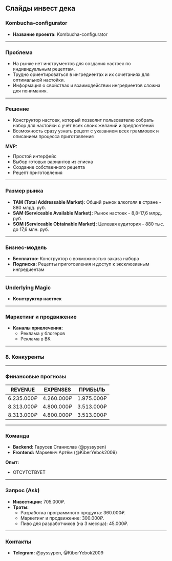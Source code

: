 ## Слайды инвест дека

### Kombucha-configurator  
- **Название проекта:** Kombucha-configurator  

---

###  **Проблема**
- На рынке нет инструментов для создания настоек по индивидуальным рецептам.  
- Трудно ориентироваться в ингредиентах и их сочетаниях для оптимальной настойки.   
- Информация о свойствах и взаимодействии ингредиентов сложна для понимания.  

---

###  **Решение**
- Конструктор настоек, который позволит пользователю собрать набор для настойки с учёт всех своих желаний и предпочтений  
- Возможность сразу узнать рецепт с указанием всех граммовок и описанием процесса приготовления  

**MVP:**  
- Простой интерфейс  
- Выбор готовых вариантов из списка  
- Создание собственного рецепта  
- Рецепт приготовления  

---

###  **Размер рынка**
- **TAM (Total Addressable Market):** Общий рынок алкоголя в стране - 880 млрд. руб.  
- **SAM (Serviceable Available Market):** Рынок настоек - 8,8-17,6 млрд. руб.  
- **SOM (Serviceable Obtainable Market):** Целевая аудитория - 880 тыс. до 17,6 млн. руб.  

---

###  **Бизнес-модель**
- **Бесплатно:** Конструктор с возможностью заказа набора  
- **Подписка:** Рецепты приготовления и доступ к эксклюзивным ингредиентам   

---

###  **Underlying Magic**
- **Конструктор настоек**  

---

###  **Маркетинг и продвижение**
- **Каналы привлечения:**  
  - Реклама у блогеров  
  - Реклама в ВК  

---

### 8. **Конкуренты**  

---

###  **Финансовые прогнозы**
| REVENUE         | EXPENSES                 | ПРИБЫЛЬ              |
|-----------------|--------------------------|----------------------|
| 6.235.000₽      | 4.260.000₽               | 1.975.000₽           |
| 8.313.000₽      | 4.800.000₽               | 3.513.000₽           |
| 8.313.000₽      | 4.800.000₽               | 3.513.000₽           | 

---

###  **Команда**
- **Backend:** Гарусев Станислав (@pyssypen)  
- **Frontend:** Маркевич Артём (@KiberYebok2009)  

**Опыт:**  
- ОТСУТСТВУЕТ  

---

###  **Запрос (Ask)**
- **Инвестиции:** 705.000₽.  
- **Траты:**  
  - Разработка программного продукта: 360.000₽.  
  - Маркетинг и продвижение: 300.000₽.  
  - Пиво для разработчиков (на 3 месяца): 45.000₽.  

---

###  **Контакты**
- **Telegram:** @pyssypen, @KiberYebok2009  
